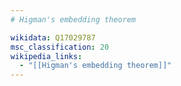 ```yaml
---
# Higman's embedding theorem

wikidata: Q17029787
msc_classification: 20
wikipedia_links:
  - "[[Higman's embedding theorem]]"
---
```

